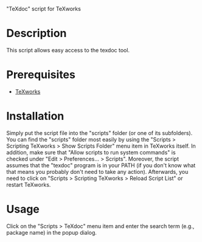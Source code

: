 "TeXdoc" script for TeXworks

Description
===========

This script allows easy access to the texdoc tool.



Prerequisites
=============

- [TeXworks](http://www.tug.org/texworks/)



Installation
============

Simply put the script file into the "scripts" folder (or one of its subfolders).
You can find the "scripts" folder most easily by using the "Scripts > Scripting
TeXworks > Show Scripts Folder" menu item in TeXworks itself.
In addition, make sure that "Allow scripts to run system commands" is checked
under "Edit > Preferences... > Scripts". Moreover, the script assumes that the
"texdoc" program is in your PATH (if you don't know what that means you probably
don't need to take any action).
Afterwards, you need to click on "Scripts > Scripting TeXworks > Reload Script
List" or restart TeXworks.



Usage
=====

Click on the "Scripts > TeXdoc" menu item and enter the search term (e.g.,
package name) in the popup dialog.

